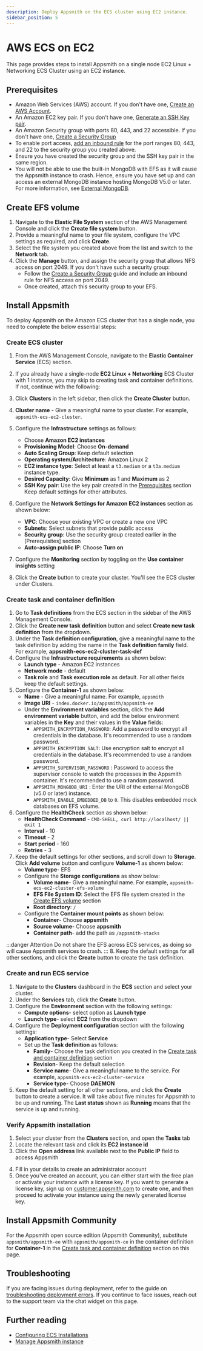 ```yaml
---
description: Deploy Appsmith on the ECS cluster using EC2 instance.
sidebar_position: 5
---
```


# AWS ECS on EC2

This page provides steps to install Appsmith on a single node EC2 Linux + Networking ECS Cluster using an EC2 instance.

## Prerequisites

* Amazon Web Services (AWS) account. If you don't have one, [Create an AWS Account](https://aws.amazon.com/premiumsupport/knowledge-center/create-and-activate-aws-account/).
* An Amazon EC2 key pair. If you don't have one, [Generate an SSH Key pair](https://docs.aws.amazon.com/AWSEC2/latest/UserGuide/ec2-key-pairs.html#having-ec2-create-your-key-pair).
* An Amazon Security group with ports 80, 443, and 22 accessible. If you don't have one, [Create a Security Group](https://docs.aws.amazon.com/AWSEC2/latest/UserGuide/working-with-security-groups.html#creating-security-group)
* To enable port access, [add an inbound rule](https://docs.aws.amazon.com/AWSEC2/latest/UserGuide/working-with-security-groups.html#adding-security-group-rule) for the port ranges 80, 443, and 22 to the security group you created above.
* Ensure you have created the security group and the SSH key pair in the same region.
* You will not be able to use the built-in MongoDB with EFS as it will cause the Appsmith instance to crash. Hence, ensure you have set up and can access an external MongoDB instance hosting MongoDB V5.0 or later. For more information, see [External MongoDB](/getting-started/setup/instance-configuration/custom-mongodb-redis#external-mongodb).

## Create EFS volume
1. Navigate to the **Elastic File System** section of the AWS Management Console and click the **Create file system** button.
2. Provide a meaningful name to your file system, configure the VPC settings as required, and click **Create**.
3. Select the file system you created above from the list and switch to the **Network** tab.
4. Click the **Manage** button, and assign the security group that allows NFS access on port 2049. If you don't have such a security group:
    * Follow the [Create a Security Group](https://docs.aws.amazon.com/AWSEC2/latest/UserGuide/working-with-security-groups.html#creating-security-group) guide and include an inbound rule for NFS access on port 2049.
    * Once created, attach this security group to your EFS.

## Install Appsmith

To deploy Appsmith on the Amazon ECS cluster that has a single node, you need to complete the below essential steps:

### Create ECS cluster

1. From the AWS Management Console, navigate to the **Elastic Container Service** (ECS) section.
2. If you already have a single-node **EC2 Linux + Networking** ECS Cluster with 1 instance, you may skip to creating task and container definitions. If not, continue with the following:
3. Click **Clusters** in the left sidebar, then click the **Create Cluster** button.
4. **Cluster name** - Give a meaningful name to your cluster. For example, `appsmith-ecs-ec2-cluster`.
5. Configure the **Infrastructure** settings as follows: 
    * Choose **Amazon EC2 instances**
    * **Provisioning Model**: Choose **On-demand**
    * **Auto Scaling Group**: Keep default selection
    * **Operating system/Architecture**: Amazon Linux 2
    * **EC2 instance type**: Select at least a `t3.medium` or a `t3a.medium` instance type.
    * **Desired Capacity**: Give **Minimum** as 1 and **Maximum** as 2
    * **SSH Key pair**: Use the key pair created in the [Prerequisites](#prerequisites) section
    Keep default settings for other attributes.
    
7. Configure the **Network Settings for Amazon EC2 instances** section as shown below:
    * **VPC**: Choose your existing VPC or create a new one VPC
    * **Subnets**: Select subnets that provide public access
    * **Security group**: Use the security group created earlier in the [Prerequisites] section
    * **Auto-assign public IP**: Choose **Turn on**
8. Configure the **Monitoring** section by toggling on the **Use container insights** setting
9. Click the **Create** button to create your cluster. You'll see the ECS cluster under Clusters.

### Create task and container definition

1. Go to **Task definitions** from the ECS section in the sidebar of the AWS Management Console.
2. Click the **Create new task definition** button and select **Create new task definition** from the dropdown.
3. Under the **Task definition configuration**, give a meaningful name to the task definition by adding the name in the **Task definition family** field. For example, **appsmith-ecs-ec2-cluster-task-def**
4. Configure the **Infrastructure requirements** as shown below:
    * **Launch type** - Amazon EC2 instances
    * **Network mode** - default
    * **Task role** and **Task execution role** as default. For all other fields keep the default settings.
5. Configure the **Container-1** as shown below:
    * **Name** - Give a meaningful name. For example, `appsmith`
    * **Image URI** - `index.docker.io/appsmith/appsmith-ee`
    * Under the **Environment variables** section, click the **Add environment variable** button, and add the below environment variables in the **Key** and their values in the **Value** fields:
        * `APPSMITH_ENCRYPTION_PASSWORD`: Add a password to encrypt all credentials in the database. It's recommended to use a random password.
        * `APPSMITH_ENCRYPTION_SALT`: Use encryption salt to encrypt all credentials in the database. It's recommended to use a random password.
        * `APPSMITH_SUPERVISOR_PASSWORD` : Password to access the supervisor console to watch the processes in the Appsmith container. It's recommended to use a random password.
        * `APPSMITH_MONGODB_URI` : Enter the URI of the external MongoDB (v5.0 or later) instance.
        * `APPSMITH_ENABLE_EMBEDDED_DB` to `0`. This disables embedded mock databases on EFS volume.
6. Configure the **HealthCheck** section as shown below: 
    * **HealthCheck Command** - `CMD-SHELL, curl http://localhost/ || exit 1`
    * **Interval** - 10
    * **Timeout** - 2
    * **Start period** - 160
    * **Retries** - 3
7. Keep the default settings for other sections, and scroll down to **Storage**. Click **Add volume** button and configure **Volume-1** as shown below:
    * **Volume type**- EFS
    * Configure the **Storage configurations** as show below:
        * **Volume name**- Give a meaningful name. For example, `appsmith-ecs-ec2-cluster-efs-volume`
        * **EFS File System ID**: Select the EFS file system created in the [Create EFS volume](#create-efs-volume) section
        * **Root directory**: `/`
    * Configure the **Container mount points** as shown below:
        * **Container**- Choose **appsmith**
        * **Source volume**- Choose **appsmith**
        * **Container path**- add the path as `/appsmith-stacks`

 :::danger Attention 
 Do not share the EFS across ECS services, as doing so will cause Appsmith services to crash. 
 :::
 8. Keep the default settings for all other sections, and click the **Create** button to create the task definition.

### Create and run ECS service

1. Navigate to the **Clusters** dashboard in the **ECS** section and select your cluster.
2. Under the **Services** tab, click the **Create** button.
3. Configure the **Environment** section with the following settings:
   * **Compute options**- select option as **Launch type**
   * **Launch type**- select **EC2** from the dropdown
4. Configure the **Deployment configuration** section with the following settings:
    * **Application type**- Select **Service**
    * Set up the **Task definition** as follows:
        * **Family**- Choose the task definition you created in the [Create task and container definition](#create-task-and-container-definition) section
        * **Revision**- Keep the default selection
        * **Service name**- Give a meaningful name to the service. For example, `appsmith-ecs-ec2-cluster-service` 
        * **Service type**- Choose **DAEMON**
5. Keep the default setting for all other sections, and click the **Create** button to create a service. It will take about five minutes for Appsmith to be up and running. The **Last status** shown as **Running** means that the service is up and running.

### Verify Appsmith installation

1. Select your cluster from the **Clusters** section, and open the **Tasks** tab
2. Locate the relevant task and click its **EC2 instance id**
3. Click the **Open address** link available next to the **Public IP** field to access Appsmith

<ZoomImage src="/img/aws-ecs-ami-find-DNS-to-access-appsmith.png" alt="Use DNS or Public IP to access Appsmith." caption="Use Public IP to access Appsmith" />

4. Fill in your details to create an administrator account
5. Once you've created an account, you can either start with the free plan or activate your instance with a license key. If you want to generate a license key, sign up on [customer.appsmith.com](https://customer.appsmith.com) to create one, and then proceed to activate your instance using the newly generated license key.

## Install Appsmith Community

For the Appsmith open source edition (Appsmith Community), substitute `appsmith/appsmith-ee` with `appsmith/appsmith-ce` in the container definition for **Container-1** in the [Create task and container definition](#create-task-and-container-definition) section on this page.

## Troubleshooting

If you are facing issues during deployment, refer to the guide on [troubleshooting deployment errors](/help-and-support/troubleshooting-guide/deployment-errors). If you continue to face issues, reach out to the support team via the chat widget on this page.

## Further reading

- [Configuring ECS Installations](/getting-started/setup/instance-configuration#configure-ecs-installations)
- [Manage Appsmith instance](/getting-started/setup/instance-management)
